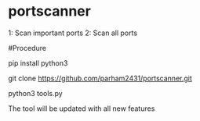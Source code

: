 # portscanner

1: Scan important ports
2: Scan all ports

#Procedure

pip install python3

 git clone https://github.com/parham2431/portscanner.git

python3 tools.py


The tool will be updated with all new features
